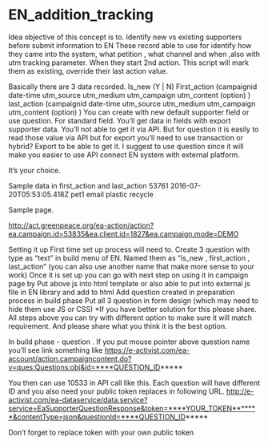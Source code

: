 # EN_addition_tracking
Idea objective of this concept is to.
Identify new vs existing supporters before submit information to EN 
These record able to use for identify how they came into the system, what petition , what channel and when ,also with utm tracking parameter.
When they start 2nd action. This script will mark them as existing, override their last action value. 

Basically there are 3 data recorded.
Is_new  (Y | N)
First_action    (campaignid date-time utm_source utm_medium utm_campaign utm_content (option) )
last_action    (campaignid date-time utm_source utm_medium utm_campaign utm_content (option) ) 
You can create with new default supporter field or use question.
For standard field. You’ll get data in fields with export supporter data. You’ll not able to get it via API. But for question it is easily to read those value via API but for export you’ll need to use transaction or hybrid? Export to be able to get it. I suggest to use question since it will make you easier to use API connect EN system with external platform.

It’s your choice. 

Sample data in first_action and last_action
53761 2016-07-20T05:53:05.418Z pet1 email plastic recycle

Sample page.

http://act.greenpeace.org/ea-action/action?ea.campaign.id=53835&ea.client.id=1827&ea.campaign.mode=DEMO

Setting it up
First time set up process will need to.
Create 3 question with type as “text” in build menu of EN. Named them as “is_new , first_action , last_action” (you can also use another name that make more sense to your work)
Once it is set up you can go with next step on using it in campaign page by
Put above js into html template or also able to put into external js file in EN library and add to html
Add question created in preparation process in build phase
Put all 3 question in form design (which may need to hide them use JS or CSS) *If you have better solution for this please share. 
All steps above you can try with different option to make sure it will match requirement. And please share what you think it is the best option.

In build phase - question . If you put mouse pointer above question name you’ll see link something like https://e-activist.com/ea-account/action.campaigncontent.do?v=ques:Questions:obj&id=****QUESTION_ID*****

You then can use 10533 in API call like this. Each question will have different ID and you also need your public token replaces in following URL.
http://e-activist.com/ea-dataservice/data.service?service=EaSupporterQuestionResponse&token=****YOUR_TOKEN*******&contentType=json&questionId=****QUESTION_ID*****

Don’t forget to replace token with your own public token
